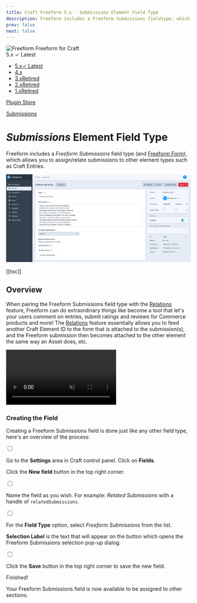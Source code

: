 ```yaml
---
title: Craft Freeform 5.x - Submissions Element Field Type
description: Freeform includes a Freeform Submissions fieldtype, which allows you to assign/relate submissions to other element types such as Craft Entries.
prev: false
next: false
---
```


<meta property="og:image" content="https://docs.solspace.com/extras/social/craft/freeform/freeform.png" />

<div id="pr-heading">
    <img src="https://docs.solspace.com/extras/icons/products/freeform-icon.png" alt="Freeform" class="pr-image">
    <span class="pr-name">Freeform</span>
    <span class="pr-category">for Craft</span>
    <div class="pr-v-wrapper">
        <div class="pr-v">
            <span class="pr-v-v">5.x</span>
            <span class="pr-v-type pr-latest">✓ Latest</span>
            <span class="pr-v-arrow arrow down"></span>
        </div>
        <ul class="pr-v-list">
            <li><a href="/craft/freeform/v5/">5.x<span class="pr-v-type pr-latest">✓ Latest</span></a></li>
            <li><a href="/craft/freeform/v4/">4.x</a></li>
            <li><a href="/craft/freeform/v3/">3.x<span class="pr-v-type pr-retired">Retired</span></a></li>
            <li><a href="/craft/freeform/v2/">2.x<span class="pr-v-type pr-retired">Retired</span></a></li>
            <li><a href="/craft/freeform/v1/">1.x<span class="pr-v-type pr-retired">Retired</span></a></li>
        </ul>
    </div>
    <div class="pr-buy">
        <a href="https://plugins.craftcms.com/freeform" class="button button-blue"><span class="external-url">Plugin Store</span></a>
    </div>
</div>

<span class="page-section"><a href="/craft/freeform/v5/submissions/">Submissions</a></span>

# _Submissions_ Element Field Type <div class="badge-group"><Badge type="lite" text="Lite" /><Badge type="pro" text="Pro" /></div>

Freeform includes a *Freeform Submissions* field type (and [Freeform Form](../forms/fieldtype/)), which allows you to assign/relate submissions to other element types such as Craft Entries.

![Freeform Submissions Fieldtype](../images/cp/fieldtype-submissions.png)


[[toc]]


## Overview

When pairing the Freeform Submissions field type with the [Relations](./relations/) feature, Freeform can do extraordinary things like become a tool that let's your users comment on entries, submit ratings and reviews for Commerce products and more! The [Relations](./relations/) feature essentially allows you to feed another Craft Element ID to the form that is attached to the submission(s), and the Freeform submission then becomes attached to the other element the same way an Asset does, etc.

<video autoplay loop muted>
    <source src="../videos/fieldtype-submissions.mp4" type="video/mp4">
    This browser does not display the video tag.
</video>

### Creating the Field
Creating a Freeform Submissions field is done just like any other field type, here's an overview of the process:

<div class="step">
<label for="step1b"><input type="checkbox" class="step-check" id="step1b">

Go to the **Settings** area in Craft control panel. Click on **Fields**.

</label>

Click the **New field** button in the top right corner.

</div>

<div class="step">
<label for="step2b"><input type="checkbox" class="step-check" id="step2b">

Name the field as you wish. For example: *Related Submissions* with a handle of `relatedSubmissions`.

</label>
</div>

<div class="step">
<label for="step3b"><input type="checkbox" class="step-check" id="step3b">

For the **Field Type** option, select *Freeform Submissions* from the list.

</label>

**Selection Label** is the text that will appear on the button which opens the Freeform Submissions selection pop-up dialog.

</div>

<div class="step">
<label for="step4b"><input type="checkbox" class="step-check" id="step4b">

Click the **Save** button in the top right corner to save the new field.

</label>
</div>

<div class="step-finished">Finished!</div>

Your Freeform Submissions field is now available to be assigned to other sections.